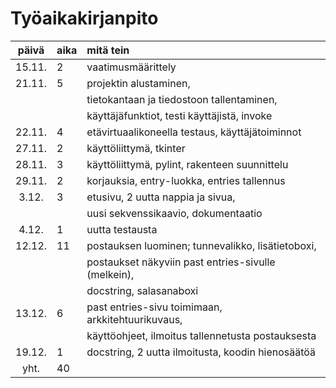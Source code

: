 # Työaikakirjanpito

| päivä | aika | mitä tein  |
| :----:|:-----| :-----|
|15.11.|2|vaatimusmäärittely|
|21.11.|5|projektin alustaminen,|
| | | tietokantaan ja tiedostoon tallentaminen,|
| | | käyttäjäfunktiot, testi käyttäjistä, invoke|
|22.11.|4|etävirtuaalikoneella testaus, käyttäjätoiminnot|
|27.11.|2|käyttöliittymä, tkinter|
|28.11.|3|käyttöliittymä, pylint, rakenteen suunnittelu|
|29.11.|2|korjauksia, entry-luokka, entries tallennus|
|3.12.|3|etusivu, 2 uutta nappia ja sivua,|
| | | uusi sekvenssikaavio, dokumentaatio|
|4.12.|1|uutta testausta|
|12.12.|11|postauksen luominen; tunnevalikko, lisätietoboxi,|
| | | postaukset näkyviin past entries-sivulle (melkein),|
| | | docstring, salasanaboxi|
|13.12.|6|past entries-sivu toimimaan, arkkitehtuurikuvaus,
| | | käyttöohjeet, ilmoitus tallennetusta postauksesta| 
|19.12.|1|docstring, 2 uutta ilmoitusta, koodin hienosäätöä|
|yht.|40| |
